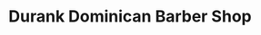 ---
title: "Durank Dominican Barber Shop"
url: /towson/durank-dominican-barber-shop/
shop: hairdresser
---